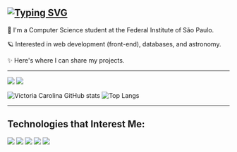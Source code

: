 [![Typing SVG](https://readme-typing-svg.demolab.com/?font=Fira+Code&pause=1000&color=F7F7F7&width=435&lines=Hi,+I'm+Victoria+Carolina+🔭)](https://git.io/typing-svg)
---------------------------------------------------------------------------------------------------------------------------------------

🌙 I'm a Computer Science student at the Federal Institute of São Paulo.

🪐 Interested in web development (front-end), databases, and astronomy.

✨ Here's where I can share my projects.
________________________________________________________________________________________________________________________________________________________________________

<p align="left">
<a href="https://www.linkedin.com/in/vict%C3%B3ria-carolina-silva-638610284/"><img src="https://img.shields.io/badge/linkedin-431c36?style=for-the-badge&logoColor=F2F2F2&logo=linkedin"/></a>
<a href="https://www.instagram.com/carolvic16/"><img src="https://img.shields.io/badge/instagram-141321?style=for-the-badge&logoColor=F2F2F2&logo=instagram"/></a>

![Victoria Carolina GitHub stats](https://github-readme-stats.vercel.app/api?username=carolvic16&show_icons=true&theme=radical)   ![Top Langs](https://github-readme-stats.vercel.app/api/top-langs/?username=carolvic16&layout=compact&theme=radical)

---------------------------------------------------------------------------------------------------------------------------------------

## Technologies that Interest Me:



<p align="left">
<img src="https://img.shields.io/badge/JavaScript-431c36?logo=JavaScript&style=for-the-badge&logoColor=white"/>
<img src="https://img.shields.io/badge/HTML-141321?logo=html5&style=for-the-badge&logoColor=white"/>
<img src="https://img.shields.io/badge/CSS-431c36?logo=css3&style=for-the-badge&logoColor=white"/>
<img src="https://img.shields.io/badge/MySQL-141321?logo=MySQL&style=for-the-badge&logoColor=white"/>
<img src="https://img.shields.io/badge/PHP-431c36?logo=PHP&style=for-the-badge&logoColor=white"/>






